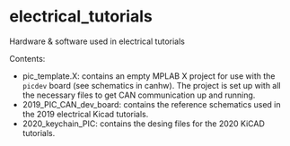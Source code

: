 # electrical_tutorials
Hardware &amp; software used in electrical tutorials

Contents:
* pic_template.X: contains an empty MPLAB X project for use with the `picdev` board (see schematics in canhw). The project is set up with all the necessary files to get CAN communication up and running.
* 2019_PIC_CAN_dev_board: contains the reference schematics used in the 2019 electrical Kicad tutorials.
* 2020_keychain_PIC: contains the desing files for the 2020 KiCAD tutorials.
